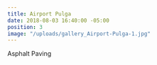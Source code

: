```yaml
---
title: Airport Pulga
date: 2018-08-03 16:40:00 -05:00
position: 3
image: "/uploads/gallery_Airport-Pulga-1.jpg"
---
```


Asphalt Paving